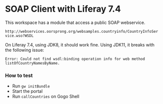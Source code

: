 # SOAP Client with Liferay 7.4

This workspace has a module that access a public SOAP webservice.

`http://webservices.oorsprong.org/websamples.countryinfo/CountryInfoService.wso?WSDL`

On Liferay 7.4, using JDK8, it should work fine.
Using JDK11, it breaks with the following issue:

`Error: Could not find wsdl:binding operation info for web method listOfCountryNamesByName.
`

### How to test
- Run `gw initBundle`
- Start the portal
- Run `callCountries` on Gogo Shell